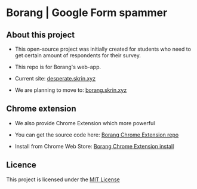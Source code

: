 # Borang | Google Form spammer

## About this project

- This open-source project was initially created for students who need to get certain amount of respondents for their survey.

- This repo is for Borang's web-app.

- Current site: [desperate.skrin.xyz](https://desperate.skrin.xyz)

- We are planning to move to: [borang.skrin.xyz](https://borang.skrin.xyz)

## Chrome extension
- We also provide Chrome Extension which more powerful

- You can get the source code here: 
[Borang Chrome Extension repo](https://github.com/adibzter/borang-chrome-extension)

- Install from Chrome Web Store: 
[Borang Chrome Extension install](https://chrome.google.com/webstore/detail/borang/mokcmggiibmlpblkcdnblmajnplennol)

## Licence
This project is licensed under the [MIT License](https://github.com/ADIBzTER/borang/blob/master/LICENSE)
